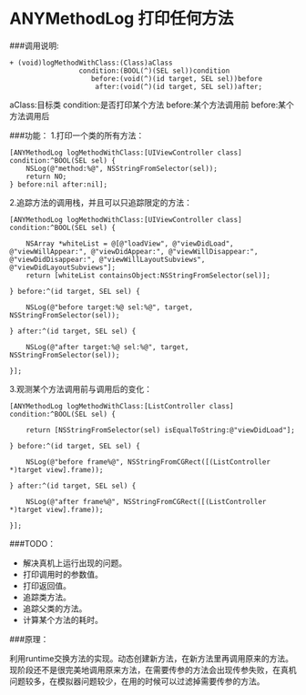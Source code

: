 # ANYMethodLog    打印任何方法


###调用说明:

    + (void)logMethodWithClass:(Class)aClass
                     condition:(BOOL(^)(SEL sel))condition
                        before:(void(^)(id target, SEL sel))before
                         after:(void(^)(id target, SEL sel))after;

aClass:目标类
condition:是否打印某个方法
before:某个方法调用前
before:某个方法调用后


###功能：
1.打印一个类的所有方法：

    [ANYMethodLog logMethodWithClass:[UIViewController class] condition:^BOOL(SEL sel) {
        NSLog(@"method:%@", NSStringFromSelector(sel));
        return NO;
    } before:nil after:nil];


2.追踪方法的调用栈，并且可以只追踪限定的方法：

    [ANYMethodLog logMethodWithClass:[UIViewController class] condition:^BOOL(SEL sel) {
        
        NSArray *whiteList = @[@"loadView", @"viewDidLoad", @"viewWillAppear:", @"viewDidAppear:", @"viewWillDisappear:", @"viewDidDisappear:", @"viewWillLayoutSubviews", @"viewDidLayoutSubviews"];
        return [whiteList containsObject:NSStringFromSelector(sel)];
        
    } before:^(id target, SEL sel) {
        
        NSLog(@"before target:%@ sel:%@", target, NSStringFromSelector(sel));
        
    } after:^(id target, SEL sel) {
        
        NSLog(@"after target:%@ sel:%@", target, NSStringFromSelector(sel));
        
    }];


3.观测某个方法调用前与调用后的变化：

    [ANYMethodLog logMethodWithClass:[ListController class] condition:^BOOL(SEL sel) {
        
        return [NSStringFromSelector(sel) isEqualToString:@"viewDidLoad"];
        
    } before:^(id target, SEL sel) {
        
        NSLog(@"before frame%@", NSStringFromCGRect([(ListController *)target view].frame));
    
    } after:^(id target, SEL sel) {
        
        NSLog(@"after frame%@", NSStringFromCGRect([(ListController *)target view].frame));
        
    }];


###TODO：

+ 解决真机上运行出现的问题。
+ 打印调用时的参数值。
+ 打印返回值。
+ 追踪类方法。
+ 追踪父类的方法。
+ 计算某个方法的耗时。


###原理：

利用runtime交换方法的实现。动态创建新方法，在新方法里再调用原来的方法。现阶段还不是很完美地调用原来方法，在需要传参的方法会出现传参失败，在真机问题较多，在模拟器问题较少，在用的时候可以过滤掉需要传参的方法。




